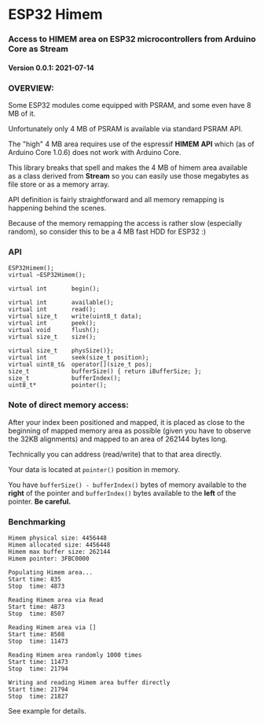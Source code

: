# ESP32 Himem
### Access to HIMEM area on ESP32 microcontrollers from Arduino Core as Stream
#### Version 0.0.1: 2021-07-14 

### OVERVIEW:
Some ESP32 modules come equipped with PSRAM, and some even have 8 MB of it.

Unfortunately only 4 MB of PSRAM is available via standard PSRAM API.

The "high" 4 MB area requires use of the espressif **HIMEM** **API** which (as of Arduino Core 1.0.6) does not work with Arduino Core.

This library breaks that spell and makes the 4 MB of himem area available as a class derived from **Stream** so you can easily use those megabytes as file store or as a memory array. 

API definition is fairly straightforward and all memory remapping is happening behind the scenes. 

Because of the memory remapping the access is rather slow (especially random), so consider this to be a 4 MB fast HDD for ESP32 :)



### API

    ESP32Himem();
    virtual ~ESP32Himem();
      
    virtual int       begin();
    
    virtual int       available();
    virtual int       read();
    virtual size_t    write(uint8_t data);
    virtual int       peek();
    virtual void      flush();
    virtual size_t    size();
    
    virtual size_t    physSize()};
    virtual int       seek(size_t position);
    virtual uint8_t&  operator[](size_t pos);
    size_t            bufferSize() { return iBufferSize; };
    size_t            bufferIndex();
    uint8_t*          pointer();
### Note of direct memory access:

After your index been positioned and mapped, it is placed as close to the beginning of mapped memory area as possible (given you have to observe the 32KB alignments) and mapped to an area of 262144 bytes long.

Technically you can address (read/write) that to that area directly.

Your data is located at `pointer()` position in memory.

You have `bufferSize() - bufferIndex()` bytes of memory available to the **right** of the pointer and `bufferIndex()` bytes available to the **left** of the pointer. **Be careful.** 

### Benchmarking

```
Himem physical size: 4456448
Himem allocated size: 4456448
Himem max buffer size: 262144
Himem pointer: 3FBC0000

Populating Himem area... 
Start time: 835
Stop  time: 4873

Reading Himem area via Read 
Start time: 4873
Stop  time: 8507

Reading Himem area via [] 
Start time: 8508
Stop  time: 11473

Reading Himem area randomly 1000 times 
Start time: 11473
Stop  time: 21794

Writing and reading Himem area buffer directly 
Start time: 21794
Stop  time: 21827
```

See example for details. 